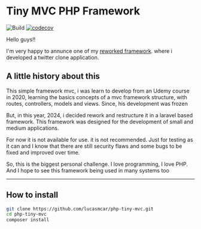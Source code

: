 # Tiny MVC PHP Framework

![Build](https://github.com/lucasmcar/php-tiny-mvc/actions/workflows/phpunit.yml/badge.svg)
[![codecov](https://codecov.io/gh/lucasmcar/php-tiny-mvc/branch/master/graph/badge.svg?token=CODECOV_TOKEN)](https://codecov.io/gh/lucasmcar/php-tiny-mvc)

Hello guys!!

I'm very happy to annunce one of my [reworked framework](https://github.com/lucasmcar/dmf-twitterclone-wcss). where i developed a twitter clone application.

## A little history about this

This simple framework mvc, i was learn to develop from an Udemy course in 2020, learning the basics concepts of a mvc framework structure, with routes, controllers, models and views. 
Since, his development was frozen

But, in this year, 2024, i decided rework and restructure it in a laravel based framework.
This framework was designed for the development of small and medium applications.

For now it is not available for use.
it is not recommended. Just for testing as it can and I know that there are still security flaws and some bugs to be fixed and improved over time.

So, this is the biggest personal challenge. I love programming, I love PHP. And I hope to see this framework being used in many systems too

---

## How to install

```bash
git clone https://github.com/lucasmcar/php-tiny-mvc.git
cd php-tiny-mvc
composer install
```


